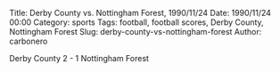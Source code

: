 Title: Derby County vs. Nottingham Forest, 1990/11/24
Date: 1990/11/24 00:00
Category: sports
Tags: football, football scores, Derby County, Nottingham Forest
Slug: derby-county-vs-nottingham-forest
Author: carbonero


Derby County 2 - 1 Nottingham Forest

